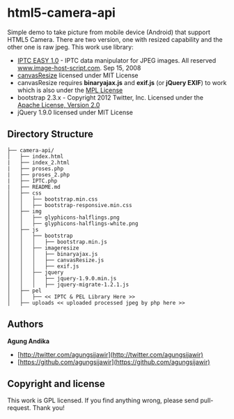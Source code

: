 html5-camera-api
================

Simple demo to take picture from mobile device (Android) that support HTML5 Camera. There are two version, one with resized capability and the other one is raw jpeg.
This work use library:
- [IPTC EASY 1.0](http://php.net/manual/en/function.iptcembed.php#85887) - IPTC data manipulator for JPEG images. All reserved www.image-host-script.com. Sep 15, 2008
- [canvasResize](http://gokercebeci.com/) licensed under MIT License
- canvasResize requires **binaryajax.js** and **exif.js** (or **jQuery EXIF**)
to work which is also under the [MPL License](http://www.nihilogic.dk/licenses/mpl-license.txt)
- bootstrap 2.3.x - Copyright 2012 Twitter, Inc. Licensed under the [Apache License, Version 2.0](http://www.apache.org/licenses/LICENSE-2.0)
- jQuery 1.9.0 licensed under MIT License

## Directory Structure
```
├── camera-api/
│   ├── index.html
|   ├── index_2.html
|   ├── proses.php
|   ├── proses_2.php
|   ├── IPTC.php
|   ├── README.md
│   ├── css
│   │   ├── bootstrap.min.css
│   │   ├── bootstrap-responsive.min.css
│   ├── img
│   │   ├── glyphicons-halflings.png
│   │   ├── glyphicons-halflings-white.png
│   ├── js 
│   │   ├── bootstrap
│   │   │   ├── bootstrap.min.js
│   │   ├── imageresize
│   │   │   ├── binaryajax.js
│   │   │   ├── canvasResize.js
│   │   │   ├── exif.js
│   │   ├── jquery
│   │   │   ├── jquery-1.9.0.min.js
│   │   │   ├── jquery-migrate-1.2.1.js 
│   ├── pel
│   │   ├── << IPTC & PEL Library Here >>
│   ├── uploads << uploaded processed jpeg by php here >>
```

## Authors
**Agung Andika**

+ [http://twitter.com/agungsijawir](http://twitter.com/agungsijawir)
+ [https://github.com/agungsijawir](https://github.com/agungsijawir)

## Copyright and license
This work is GPL licensed.
If you find anything wrong, please send pull-request. Thank you!
